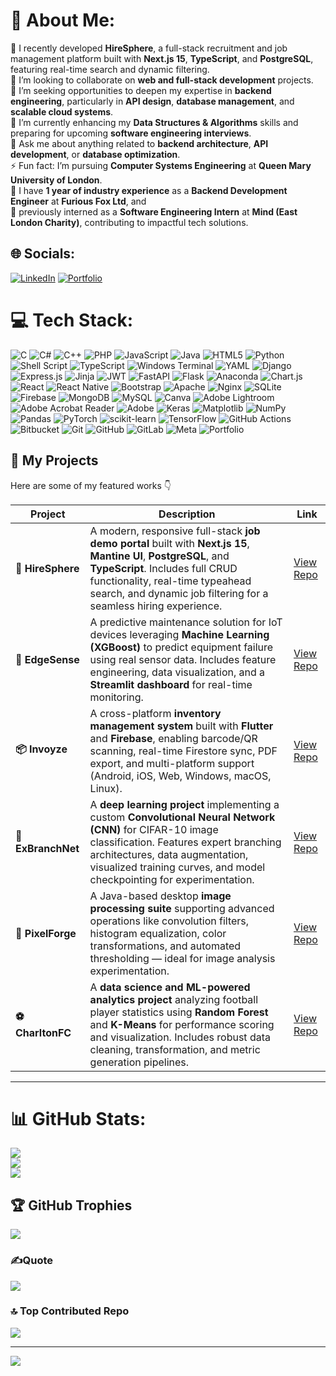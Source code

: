 # 💫 About Me:
🔭 I recently developed **HireSphere**, a full-stack recruitment and job management platform built with **Next.js 15**, **TypeScript**, and **PostgreSQL**, featuring real-time search and dynamic filtering.  
👯 I’m looking to collaborate on **web and full-stack development** projects.  
🤝 I’m seeking opportunities to deepen my expertise in **backend engineering**, particularly in **API design**, **database management**, and **scalable cloud systems**.  
🌱 I’m currently enhancing my **Data Structures & Algorithms** skills and preparing for upcoming **software engineering interviews**.  
💬 Ask me about anything related to **backend architecture**, **API development**, or **database optimization**.  
⚡ Fun fact: I’m pursuing **Computer Systems Engineering** at **Queen Mary University of London**.  
🦊 I have **1 year of industry experience** as a **Backend Development Engineer** at **Furious Fox Ltd**, and  
🌌 previously interned as a **Software Engineering Intern** at **Mind (East London Charity)**, contributing to impactful tech solutions.  


## 🌐 Socials:
[![LinkedIn](https://img.shields.io/badge/LinkedIn-%230077B5.svg?logo=linkedin&logoColor=white)](https://www.linkedin.com/in/arjun-sridhar-6466751b7/) 
[![Portfolio](https://img.shields.io/badge/Portfolio-%23000000.svg?logo=firefox&logoColor=#FF7139)](https://arjunsridhar.journoportfolio.com)

# 💻 Tech Stack:
![C](https://img.shields.io/badge/c-%2300599C.svg?style=for-the-badge&logo=c&logoColor=white) ![C#](https://img.shields.io/badge/c%23-%23239120.svg?style=for-the-badge&logo=csharp&logoColor=white) ![C++](https://img.shields.io/badge/c++-%2300599C.svg?style=for-the-badge&logo=c%2B%2B&logoColor=white) ![PHP](https://img.shields.io/badge/php-%23777BB4.svg?style=for-the-badge&logo=php&logoColor=white) ![JavaScript](https://img.shields.io/badge/javascript-%23323330.svg?style=for-the-badge&logo=javascript&logoColor=%23F7DF1E) ![Java](https://img.shields.io/badge/java-%23ED8B00.svg?style=for-the-badge&logo=openjdk&logoColor=white) ![HTML5](https://img.shields.io/badge/html5-%23E34F26.svg?style=for-the-badge&logo=html5&logoColor=white) ![Python](https://img.shields.io/badge/python-3670A0?style=for-the-badge&logo=python&logoColor=ffdd54) ![Shell Script](https://img.shields.io/badge/shell_script-%23121011.svg?style=for-the-badge&logo=gnu-bash&logoColor=white) ![TypeScript](https://img.shields.io/badge/typescript-%23007ACC.svg?style=for-the-badge&logo=typescript&logoColor=white) ![Windows Terminal](https://img.shields.io/badge/Windows%20Terminal-%234D4D4D.svg?style=for-the-badge&logo=windows-terminal&logoColor=white) ![YAML](https://img.shields.io/badge/yaml-%23ffffff.svg?style=for-the-badge&logo=yaml&logoColor=151515) ![Django](https://img.shields.io/badge/django-%23092E20.svg?style=for-the-badge&logo=django&logoColor=white) ![Express.js](https://img.shields.io/badge/express.js-%23404d59.svg?style=for-the-badge&logo=express&logoColor=%2361DAFB) ![Jinja](https://img.shields.io/badge/jinja-white.svg?style=for-the-badge&logo=jinja&logoColor=black) ![JWT](https://img.shields.io/badge/JWT-black?style=for-the-badge&logo=JSON%20web%20tokens) ![FastAPI](https://img.shields.io/badge/FastAPI-005571?style=for-the-badge&logo=fastapi) ![Flask](https://img.shields.io/badge/flask-%23000.svg?style=for-the-badge&logo=flask&logoColor=white) ![Anaconda](https://img.shields.io/badge/Anaconda-%2344A833.svg?style=for-the-badge&logo=anaconda&logoColor=white) ![Chart.js](https://img.shields.io/badge/chart.js-F5788D.svg?style=for-the-badge&logo=chart.js&logoColor=white) ![React](https://img.shields.io/badge/react-%2320232a.svg?style=for-the-badge&logo=react&logoColor=%2361DAFB) ![React Native](https://img.shields.io/badge/react_native-%2320232a.svg?style=for-the-badge&logo=react&logoColor=%2361DAFB) ![Bootstrap](https://img.shields.io/badge/bootstrap-%238511FA.svg?style=for-the-badge&logo=bootstrap&logoColor=white) ![Apache](https://img.shields.io/badge/apache-%23D42029.svg?style=for-the-badge&logo=apache&logoColor=white) ![Nginx](https://img.shields.io/badge/nginx-%23009639.svg?style=for-the-badge&logo=nginx&logoColor=white) ![SQLite](https://img.shields.io/badge/sqlite-%2307405e.svg?style=for-the-badge&logo=sqlite&logoColor=white) ![Firebase](https://img.shields.io/badge/firebase-a08021?style=for-the-badge&logo=firebase&logoColor=ffcd34) ![MongoDB](https://img.shields.io/badge/MongoDB-%234ea94b.svg?style=for-the-badge&logo=mongodb&logoColor=white) ![MySQL](https://img.shields.io/badge/mysql-4479A1.svg?style=for-the-badge&logo=mysql&logoColor=white) ![Canva](https://img.shields.io/badge/Canva-%2300C4CC.svg?style=for-the-badge&logo=Canva&logoColor=white) ![Adobe Lightroom](https://img.shields.io/badge/Adobe%20Lightroom-31A8FF.svg?style=for-the-badge&logo=Adobe%20Lightroom&logoColor=white) ![Adobe Acrobat Reader](https://img.shields.io/badge/Adobe%20Acrobat%20Reader-EC1C24.svg?style=for-the-badge&logo=Adobe%20Acrobat%20Reader&logoColor=white) ![Adobe](https://img.shields.io/badge/adobe-%23FF0000.svg?style=for-the-badge&logo=adobe&logoColor=white) ![Keras](https://img.shields.io/badge/Keras-%23D00000.svg?style=for-the-badge&logo=Keras&logoColor=white) ![Matplotlib](https://img.shields.io/badge/Matplotlib-%23ffffff.svg?style=for-the-badge&logo=Matplotlib&logoColor=black) ![NumPy](https://img.shields.io/badge/numpy-%23013243.svg?style=for-the-badge&logo=numpy&logoColor=white) ![Pandas](https://img.shields.io/badge/pandas-%23150458.svg?style=for-the-badge&logo=pandas&logoColor=white) ![PyTorch](https://img.shields.io/badge/PyTorch-%23EE4C2C.svg?style=for-the-badge&logo=PyTorch&logoColor=white) ![scikit-learn](https://img.shields.io/badge/scikit--learn-%23F7931E.svg?style=for-the-badge&logo=scikit-learn&logoColor=white) ![TensorFlow](https://img.shields.io/badge/TensorFlow-%23FF6F00.svg?style=for-the-badge&logo=TensorFlow&logoColor=white) ![GitHub Actions](https://img.shields.io/badge/github%20actions-%232671E5.svg?style=for-the-badge&logo=githubactions&logoColor=white) ![Bitbucket](https://img.shields.io/badge/bitbucket-%230047B3.svg?style=for-the-badge&logo=bitbucket&logoColor=white) ![Git](https://img.shields.io/badge/git-%23F05033.svg?style=for-the-badge&logo=git&logoColor=white) ![GitHub](https://img.shields.io/badge/github-%23121011.svg?style=for-the-badge&logo=github&logoColor=white) ![GitLab](https://img.shields.io/badge/gitlab-%23181717.svg?style=for-the-badge&logo=gitlab&logoColor=white) ![Meta](https://img.shields.io/badge/Meta-%230467DF.svg?style=for-the-badge&logo=Meta&logoColor=white) ![Portfolio](https://img.shields.io/badge/Portfolio-%23000000.svg?style=for-the-badge&logo=firefox&logoColor=#FF7139)

## 🚀 My Projects

Here are some of my featured works 👇  

| Project | Description | Link |
|----------|--------------|------|
| **💼 HireSphere** | A modern, responsive full-stack **job demo portal** built with **Next.js 15**, **Mantine UI**, **PostgreSQL**, and **TypeScript**. Includes full CRUD functionality, real-time typeahead search, and dynamic job filtering for a seamless hiring experience. | [View Repo](https://github.com/smooth-glitch/HireSphere) |
| **🌊 EdgeSense** | A predictive maintenance solution for IoT devices leveraging **Machine Learning (XGBoost)** to predict equipment failure using real sensor data. Includes feature engineering, data visualization, and a **Streamlit dashboard** for real-time monitoring. | [View Repo](https://github.com/smooth-glitch/EdgeSense) |
| **📦 Invoyze** | A cross-platform **inventory management system** built with **Flutter** and **Firebase**, enabling barcode/QR scanning, real-time Firestore sync, PDF export, and multi-platform support (Android, iOS, Web, Windows, macOS, Linux). | [View Repo](https://github.com/smooth-glitch/Invoyze) |
| **🧬 ExBranchNet** | A **deep learning project** implementing a custom **Convolutional Neural Network (CNN)** for CIFAR-10 image classification. Features expert branching architectures, data augmentation, visualized training curves, and model checkpointing for experimentation. | [View Repo](https://github.com/smooth-glitch/ExBranchNet) |
| **🎨 PixelForge** | A Java-based desktop **image processing suite** supporting advanced operations like convolution filters, histogram equalization, color transformations, and automated thresholding — ideal for image analysis experimentation. | [View Repo](https://github.com/smooth-glitch/PixelForge) |
| **⚽ CharltonFC** | A **data science and ML-powered analytics project** analyzing football player statistics using **Random Forest** and **K-Means** for performance scoring and visualization. Includes robust data cleaning, transformation, and metric generation pipelines. | [View Repo](https://github.com/smooth-glitch/charltonFC) |

---

# 📊 GitHub Stats:
![](https://github-readme-stats.vercel.app/api?username=smooth-glitch&theme=tokyonight&hide_border=false&include_all_commits=true&count_private=true)<br/>
![](https://github-readme-streak-stats.herokuapp.com/?user=smooth-glitch&theme=tokyonight&hide_border=false)<br/>
![](https://github-readme-stats.vercel.app/api/top-langs/?username=smooth-glitch&theme=tokyonight&hide_border=false&include_all_commits=true&count_private=true&layout=compact)

## 🏆 GitHub Trophies
![](https://github-profile-trophy.vercel.app/?username=smooth-glitch&theme=radical&no-frame=false&no-bg=true&margin-w=4)

### ✍️Quote
![](https://quotes-github-readme.vercel.app/api?type=horizontal&theme=radical)

### 🔝 Top Contributed Repo
![](https://github-contributor-stats.vercel.app/api?username=smooth-glitch&limit=5&theme=dark&combine_all_yearly_contributions=true)

---
[![](https://visitcount.itsvg.in/api?id=smooth-glitch&icon=0&color=0)](https://visitcount.itsvg.in)

<!-- Proudly created with GPRM ( https://gprm.itsvg.in ) -->

